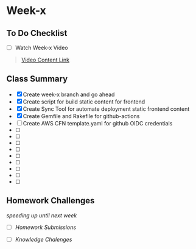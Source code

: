 # Week-x

## To Do Checklist

- [ ] Watch Week-x Video

> [Video Content Link](videocontent/video_content_week_x.md)

## Class Summary

- [x] Create week-x branch and go ahead 
- [x] Create script for build static content for frontend
- [x] Create Sync Tool for automate deployment static frontend content
- [x] Create Gemfile and Rakefile for github-actions
- [ ] Create AWS CFN template.yaml for github OIDC credentials
- [ ] 
- [ ]
- [ ]
- [ ]
- [ ]
- [ ]
- [ ]
- [ ]
- [ ]

## Homework Challenges
*speeding up until next week*

- [ ] *Homework Submissions*

- [ ] *Knowledge Chalenges*
